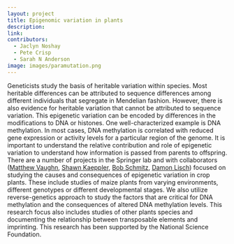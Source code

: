 ```yaml
---
layout: project
title: Epigenomic variation in plants
description:
link: 
contributors:
  - Jaclyn Noshay
  - Pete Crisp
  - Sarah N Anderson
image: images/paramutation.png
---
```


Geneticists study the basis of heritable variation within species.  Most heritable differences can be attributed to sequence differences among different individuals that segregate in Mendelian fashion.  However, there is also evidence for heritable variation that cannot be attributed to sequence variation.  This epigenetic variation can be encoded by differences in the modifications to DNA or histones.  One well-characterized example is DNA methylation.  In most cases, DNA methylation is correlated with reduced gene expression or activity levels for a particular region of the genome.  It is important to understand the relative contribution and role of epigenetic variation to understand how information is passed from parents to offspring.  There are a number of projects in the Springer lab and with collaborators ([Matthew Vaughn](https://www.tacc.utexas.edu/about/directory/matthew-vaughn), [Shawn Kaeppler](https://agronomy.wisc.edu/shawn-kaeppler/), [Bob Schmitz](http://schmitzlab.genetics.uga.edu/), [Damon Lisch](https://ag.purdue.edu/btny/Pages/Profile.aspx?strAlias=dlisch&intDirDeptID=10)) focused on studying the causes and consequences of epigenetic variation in crop plants.  These include studies of maize plants from varying environments, different genotypes or different developmental stages.  We also utilize reverse-genetics approach to study the factors that are critical for DNA methylation and the consequences of altered DNA methylation levels.  This research focus also includes studies of other plants species and documenting the relationship between transposable elements and imprinting.  This research has been supported by the National Science Foundation.
